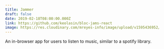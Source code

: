 ```yaml
---
title: Jammer
draft: false
date: 2019-02-18T08:00:00.000Z
link: https://github.com/keolasin/bloc-jams-react
image: https://res.cloudinary.com/mreyes-info/image/upload/v1595436952/Oakland%202020/BLM_Eyes.jpg
---
```

An in-browser app for users to listen to music, similar to a spotify library.